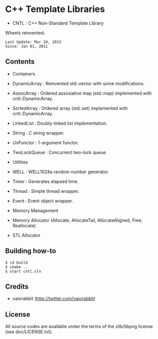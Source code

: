 # C++ Template Libraries #

*   CNTL : C++ Non-Standard Template Library

Wheels reinvented.

    Last Update: Mar 24, 2013
    Since: Jan 01, 2011

## Contents ##

*   Containers

  *   DynamicArray : Reinvented std::vector with some modifications.
  *   AssocArray : Ordered assosiative map (std::map) implemented with cntl::DynamicArray.
  *   SortedArray : Ordered array (std::set) implemented with cntl::DynamicArray.
  *   LinkedList : Doubly-linked list implementation.
  *   String : C string wrapper.
  *   UnFunctor : 1-argument functor.
  *   TwoLockQueue : Concurrent two-lock queue.

*   Utilities

  *   WELL : WELL1024a random number generator.
  *   Timer : Generates elapsed time.
  *   Thread : Simple thread wrapper.
  *   Event : Event object wrapper.

*   Memory Management

  *   Memory Allocator (Allocate, AllocateTail, AllocateAligned, Free, Reallocate)
  *   STL Allocator


## Building how-to ##

    $ cd build
    $ cmake ..
    $ start cntl.sln


## Credits ##

*   vaiorabbit (http://twitter.com/vaiorabbit)

 
## License ##

All source codes are available under the terms of the zlib/libpng license
(see doc/LICENSE.txt).
